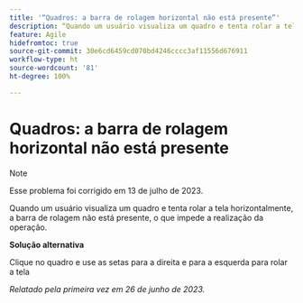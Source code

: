```yaml
---
title: '“Quadros: a barra de rolagem horizontal não está presente”'
description: “Quando um usuário visualiza um quadro e tenta rolar a tela horizontalmente, a barra de rolagem não está presente, o que impede a realização da operação.”
feature: Agile
hidefromtoc: true
source-git-commit: 30e6cd6459cd070bd4246cccc3af11556d676911
workflow-type: ht
source-wordcount: '81'
ht-degree: 100%

---
```



# Quadros: a barra de rolagem horizontal não está presente

>[!NOTE]
>
>Esse problema foi corrigido em 13 de julho de 2023.

Quando um usuário visualiza um quadro e tenta rolar a tela horizontalmente, a barra de rolagem não está presente, o que impede a realização da operação.

**Solução alternativa**

Clique no quadro e use as setas para a direita e para a esquerda para rolar a tela

_Relatado pela primeira vez em 26 de junho de 2023._

